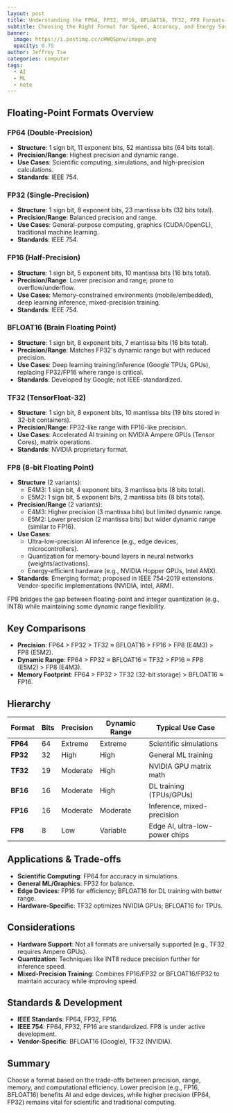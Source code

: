 ```yaml
---
layout: post
title: Understanding the FP64, FP32, FP16, BFLOAT16, TF32, FP8 Formats
subtitle: Choosing the Right Format for Speed, Accuracy, and Energy Savings
banner:
  image: https://i.postimg.cc/cHWQSpnw/image.png
  opacity: 0.75
author: Jeffrey Tse
categories: computer
tags:
  - AI
  - ML
  - note
---
```


## Floating-Point Formats Overview

### FP64 (Double-Precision)

- **Structure**: 1 sign bit, 11 exponent bits, 52 mantissa bits (64 bits total).
- **Precision/Range**: Highest precision and dynamic range.
- **Use Cases**: Scientific computing, simulations, and high-precision calculations.
- **Standards**: IEEE 754.

### FP32 (Single-Precision)

- **Structure**: 1 sign bit, 8 exponent bits, 23 mantissa bits (32 bits total).
- **Precision/Range**: Balanced precision and range.
- **Use Cases**: General-purpose computing, graphics (CUDA/OpenGL), traditional machine learning.
- **Standards**: IEEE 754.

### FP16 (Half-Precision)

- **Structure**: 1 sign bit, 5 exponent bits, 10 mantissa bits (16 bits total).
- **Precision/Range**: Lower precision and range; prone to overflow/underflow.
- **Use Cases**: Memory-constrained environments (mobile/embedded), deep learning inference, mixed-precision training.
- **Standards**: IEEE 754.

### BFLOAT16 (Brain Floating Point)

- **Structure**: 1 sign bit, 8 exponent bits, 7 mantissa bits (16 bits total).
- **Precision/Range**: Matches FP32's dynamic range but with reduced precision.
- **Use Cases**: Deep learning training/inference (Google TPUs, GPUs), replacing FP32/FP16 where range is critical.
- **Standards**: Developed by Google; not IEEE-standardized.

### TF32 (TensorFloat-32)

- **Structure**: 1 sign bit, 8 exponent bits, 10 mantissa bits (19 bits stored in 32-bit containers).
- **Precision/Range**: FP32-like range with FP16-like precision.
- **Use Cases**: Accelerated AI training on NVIDIA Ampere GPUs (Tensor Cores), matrix operations.
- **Standards**: NVIDIA proprietary format.

### FP8 (8-bit Floating Point)

- **Structure** (2 variants):
  - E4M3: 1 sign bit, 4 exponent bits, 3 mantissa bits (8 bits total).
  - E5M2: 1 sign bit, 5 exponent bits, 2 mantissa bits (8 bits total).
- **Precision/Range** (2 variants):
  - E4M3: Higher precision (3 mantissa bits) but limited dynamic range.
  - E5M2: Lower precision (2 mantissa bits) but wider dynamic range (similar to FP16).
- **Use Cases**:
  - Ultra-low-precision AI inference (e.g., edge devices, microcontrollers).
  - Quantization for memory-bound layers in neural networks (weights/activations).
  - Energy-efficient hardware (e.g., NVIDIA Hopper GPUs, Intel AMX).
- **Standards**:
  Emerging format; proposed in IEEE 754-2019 extensions.
  Vendor-specific implementations (NVIDIA, Intel, ARM).

FP8 bridges the gap between floating-point and integer quantization (e.g., INT8)
while maintaining some dynamic range flexibility.

## Key Comparisons

- **Precision**: FP64 > FP32 > TF32 ≈ BFLOAT16 > FP16 > FP8 (E4M3) > FP8 (E5M2).
- **Dynamic Range**: FP64 > FP32 ≈ BFLOAT16 ≈ TF32 > FP16 ≈ FP8 (E5M2) > FP8 (E4M3).
- **Memory Footprint**: FP64 > FP32 > TF32 (32-bit storage) > BFLOAT16 ≈ FP16.

## Hierarchy

| Format   | Bits | Precision | Dynamic Range | Typical Use Case               |
| -------- | ---- | --------- | ------------- | ------------------------------ |
| **FP64** | 64   | Extreme   | Extreme       | Scientific simulations         |
| **FP32** | 32   | High      | High          | General ML training            |
| **TF32** | 19   | Moderate  | High          | NVIDIA GPU matrix math         |
| **BF16** | 16   | Moderate  | High          | DL training (TPUs/GPUs)        |
| **FP16** | 16   | Moderate  | Moderate      | Inference, mixed-precision     |
| **FP8**  | 8    | Low       | Variable      | Edge AI, ultra-low-power chips |

## Applications & Trade-offs

- **Scientific Computing**: FP64 for accuracy in simulations.
- **General ML/Graphics**: FP32 for balance.
- **Edge Devices**: FP16 for efficiency; BFLOAT16 for DL training with better range.
- **Hardware-Specific**: TF32 optimizes NVIDIA GPUs; BFLOAT16 for TPUs.

## Considerations

- **Hardware Support**: Not all formats are universally supported (e.g., TF32 requires Ampere GPUs).
- **Quantization**: Techniques like INT8 reduce precision further for inference speed.
- **Mixed-Precision Training**: Combines FP16/FP32 or BFLOAT16/FP32 to maintain accuracy while improving speed.

## Standards & Development

- **IEEE Standards**: FP64, FP32, FP16.
- **IEEE 754**: FP64, FP32, FP16 are standardized. FP8 is under active development.
- **Vendor-Specific**: BFLOAT16 (Google), TF32 (NVIDIA).

## Summary

Choose a format based on the trade-offs between precision, range, memory, and
computational efficiency. Lower precision (e.g., FP16, BFLOAT16) benefits AI
and edge devices, while higher precision (FP64, FP32) remains vital for
scientific and traditional computing.
